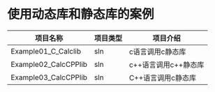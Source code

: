 # 使用动态库和静态库的案例

| 项目名称                               | 项目类型 | 项目介绍                                |
| ------------------------------------  | ------ | --------------------------------------- |
| Example01_C_Calclib                   | sln    | c语言调用c静态库                          |
| Example02_CalcCPPlib                  | sln    | c++语言调用c++静态库                      |
| Example03_CalcCPPlib                  | sln    | C++语言调用c静态库                        |



